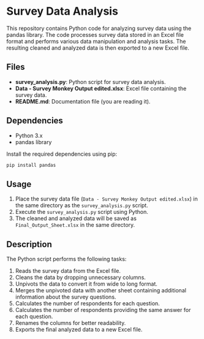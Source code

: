 # Survey Data Analysis

This repository contains Python code for analyzing survey data using the pandas library. The code processes survey data stored in an Excel file format and performs various data manipulation and analysis tasks. The resulting cleaned and analyzed data is then exported to a new Excel file.

## Files

- **survey_analysis.py**: Python script for survey data analysis.
- **Data - Survey Monkey Output edited.xlsx**: Excel file containing the survey data.
- **README.md**: Documentation file (you are reading it).

## Dependencies

- Python 3.x
- pandas library

Install the required dependencies using pip:

```bash
pip install pandas
```

## Usage

1. Place the survey data file (`Data - Survey Monkey Output edited.xlsx`) in the same directory as the `survey_analysis.py` script.
2. Execute the `survey_analysis.py` script using Python.
3. The cleaned and analyzed data will be saved as `Final_Output_Sheet.xlsx` in the same directory.

## Description

The Python script performs the following tasks:

1. Reads the survey data from the Excel file.
2. Cleans the data by dropping unnecessary columns.
3. Unpivots the data to convert it from wide to long format.
4. Merges the unpivoted data with another sheet containing additional information about the survey questions.
5. Calculates the number of respondents for each question.
6. Calculates the number of respondents providing the same answer for each question.
7. Renames the columns for better readability.
8. Exports the final analyzed data to a new Excel file.
